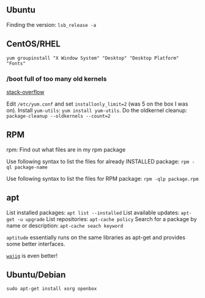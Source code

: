 ## Ubuntu
Finding the version: `lsb_release -a`

## CentOS/RHEL

`yum groupinstall "X Window System" "Desktop" "Desktop Platform" "Fonts"`

### /boot full of too many old kernels
[stack-overflow](https://unix.stackexchange.com/questions/105026/boot-partition-is-almost-full-in-centos#105029)

Edit `/etc/yum.conf` and set `installonly_limit=2` (was 5 on the box I was on).
Install `yum-utils`: `yum install yum-utils`.
Do the oldkernel cleanup: `package-cleanup --oldkernels --count=2`

## RPM
rpm: Find out what files are in my rpm package

Use following syntax to list the files for already INSTALLED package:
`rpm -ql package-name`

Use following syntax to list the files for RPM package:
`rpm -qlp package.rpm`

## apt
List installed packages: `apt list --installed`
List available updates: `apt-get -u upgrade`
List repositories: `apt-cache policy`
Search for a package by name or description: `apt-cache seach keyword`

`aptitude` essentially runs on the same libraries as apt-get and provides some better interfaces.

[`wajig`](https://wiki.debian.org/Wajig) is even better!

## Ubuntu/Debian
`sudo apt-get install xorg openbox`

